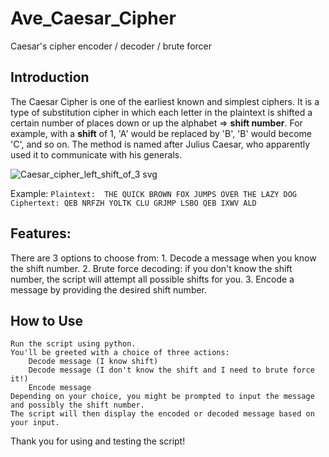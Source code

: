 # Ave_Caesar_Cipher
Caesar's cipher encoder / decoder / brute forcer

## Introduction

The Caesar Cipher is one of the earliest known and simplest ciphers. It is a type of substitution cipher in which each letter in the plaintext is shifted a certain number of places down or up the alphabet => **shift number**. 
For example, with a **shift** of 1, 'A' would be replaced by 'B', 'B' would become 'C', and so on. The method is named after Julius Caesar, who apparently used it to communicate with his generals.

![Caesar_cipher_left_shift_of_3 svg](https://github.com/przemokam/Ave_Caesar_Cipher/assets/124211669/776eeafa-f382-4516-9b1f-318dfbc9d832)

Example:
`
Plaintext:  THE QUICK BROWN FOX JUMPS OVER THE LAZY DOG
Ciphertext: QEB NRFZH YOLTK CLU GRJMP LSBO QEB IXWV ALD
`

## Features:

There are 3 options to choose from:
    1. Decode a message when you know the shift number.
    2. Brute force decoding: if you don't know the shift number, the script will attempt all possible shifts for you.
    3. Encode a message by providing the desired shift number.

## How to Use

    Run the script using python.
    You'll be greeted with a choice of three actions:
        Decode message (I know shift)
        Decode message (I don't know the shift and I need to brute force it!)
        Encode message
    Depending on your choice, you might be prompted to input the message and possibly the shift number.
    The script will then display the encoded or decoded message based on your input.

Thank you for using and testing the script!
